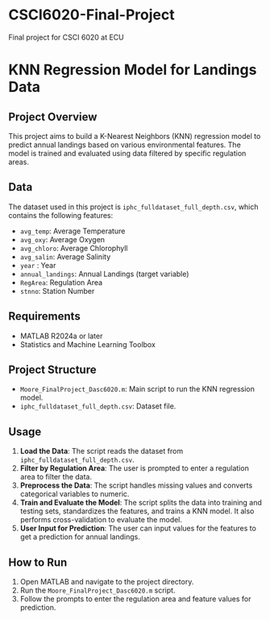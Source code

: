 # CSCI6020-Final-Project
Final project for CSCI 6020 at ECU

# KNN Regression Model for Landings Data

## Project Overview
This project aims to build a K-Nearest Neighbors (KNN) regression model to predict annual landings based on various environmental features. The model is trained and evaluated using data filtered by specific regulation areas.

## Data
The dataset used in this project is `iphc_fulldataset_full_depth.csv`, which contains the following features:
- `avg_temp`: Average Temperature
- `avg_oxy`: Average Oxygen
- `avg_chloro`: Average Chlorophyll
- `avg_salin`: Average Salinity
- `year` : Year
- `annual_landings`: Annual Landings (target variable)
- `RegArea`: Regulation Area
- `stnno`: Station Number

## Requirements
- MATLAB R2024a or later
- Statistics and Machine Learning Toolbox

## Project Structure
- `Moore_FinalProject_Dasc6020.m`: Main script to run the KNN regression model.
- `iphc_fulldataset_full_depth.csv`: Dataset file.

## Usage
1. **Load the Data**: The script reads the dataset from `iphc_fulldataset_full_depth.csv`.
2. **Filter by Regulation Area**: The user is prompted to enter a regulation area to filter the data.
3. **Preprocess the Data**: The script handles missing values and converts categorical variables to numeric.
4. **Train and Evaluate the Model**: The script splits the data into training and testing sets, standardizes the features, and trains a KNN model. It also performs cross-validation to evaluate the model.
5. **User Input for Prediction**: The user can input values for the features to get a prediction for annual landings.

## How to Run
1. Open MATLAB and navigate to the project directory.
2. Run the `Moore_FinalProject_Dasc6020.m` script.
3. Follow the prompts to enter the regulation area and feature values for prediction.
